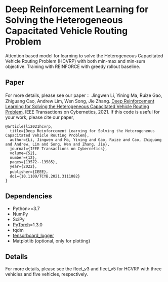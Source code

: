 # Deep Reinforcement Learning for Solving the Heterogeneous Capacitated Vehicle Routing Problem

Attention based model for learning to solve the Heterogeneous Capacitated Vehicle Routing Problem (HCVRP) with both min-max and min-sum objective. Training with REINFORCE with greedy rollout baseline.

## Paper
For more details, please see our paper： Jingwen Li, Yining Ma, Ruize Gao, Zhiguang Cao, Andrew Lim, Wen Song, Jie Zhang. [Deep Reinforcement Learning for Solving the Heterogeneous Capacitated Vehicle Routing Problem](https://ieeexplore.ieee.org/document/9547060). IEEE Transactions on Cybernetics, 2021. If this code is useful for your work, please cite our paper,

```
@article{li2021hcvrp,
  title={Deep Reinforcement Learning for Solving the Heterogeneous Capacitated Vehicle Routing Problem},
  author={Li, Jingwen and Ma, Yining and Gao, Ruize and Cao, Zhiguang and Andrew, Lim and Song, Wen and Zhang, Jie},
  journal={IEEE Transactions on Cybernetics},
  volume={52},
  number={12},
  pages={13572--13585},
  year={2022},
  publisher={IEEE}，
  doi={10.1109/TCYB.2021.3111082}
}
``` 

## Dependencies

* Python>=3.7
* NumPy
* SciPy
* [PyTorch](http://pytorch.org/)=1.3.0
* tqdm
* [tensorboard_logger](https://github.com/TeamHG-Memex/tensorboard_logger)
* Matplotlib (optional, only for plotting)

## Details
For more details, please see the fleet_v3 and fleet_v5 for HCVRP with three vehicles and five vehicles, respectively.

